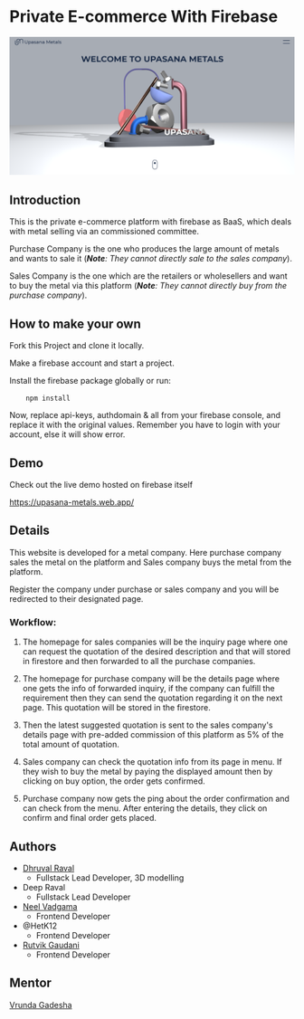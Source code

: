 # Private E-commerce With Firebase
!["This is snapshot of homepage"](assets/home-ss.png)

## Introduction
This is the private e-commerce platform with firebase as BaaS, which deals with metal selling via an commissioned committee.

Purchase Company is the one who produces the large amount of metals and wants to sale it (_**Note**: They cannot directly sale to the sales company_).

Sales Company is the one which are the retailers or wholesellers and want to buy the metal via this platform (_**Note**: They cannot directly buy from the purchase company_).

## How to make your own

Fork this Project and clone it locally.

Make a firebase account and start a project.

Install the firebase package globally or run:

```
    npm install
```
Now, replace api-keys, authdomain & all from your firebase console, and replace it with the original values. Remember you have to login with your account, else it will show error.

## Demo
Check out the live demo hosted on firebase itself

<https://upasana-metals.web.app/>

## Details
This website is developed for a metal company. Here purchase company sales the metal on the platform and Sales company buys the metal from the platform.

Register the company under purchase or sales company and you will be redirected to their designated page. 

### Workflow: 
1. The homepage for sales companies will be the inquiry page where one can request the quotation of the desired description and that will stored in firestore and then forwarded to all the purchase companies.

1. The homepage for purchase company will be the details page where one gets the info of forwarded inquiry, if the company can fulfill the requirement then they can send the quotation regarding it on the next page. This quotation will be stored in the firestore.

1. Then the latest suggested quotation is sent to the sales company's details page with pre-added commission of this platform as 5% of the total amount of quotation.

1. Sales company can check the quotation info from its page in menu. If they wish to buy the metal by paying the displayed amount then by clicking on buy option, the order gets confirmed.

1. Purchase company now gets the ping about the order confirmation and can check from the menu. After entering the details, they click on confirm and final order gets placed.


## Authors

+ [Dhruval Raval](https://www.linkedin.com/in/dhruval-raval/)
  - Fullstack Lead Developer, 3D modelling
+ Deep Raval
  - Fullstack Lead Developer
+ [Neel Vadgama](https://www.linkedin.com/in/neel-vadgama-b02449159/)
  - Frontend Developer 
+ @HetK12
  - Frontend Developer 
+ [Rutvik Gaudani](https://www.linkedin.com/in/rutvik-gaudani-6b86b71b5/)
  - Frontend Developer

## Mentor 

[Vrunda Gadesha](https://www.linkedin.com/in/vrunda-gadesha-45441349/)
    
  
